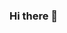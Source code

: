 ### Hi there 👋

<!--
**Vithujan19/Vithujan19** is a ✨ _special_ ✨ repository because its `README.md` (this file) appears on your GitHub profile.

Here are some ideas to get you started:

- 😄 I'm Sundaramoorthy Vithujan
- 🔭 I’m currently an Undergraduate at University of Moratuwa
- 🌱 I’m currently learning MERN Stack
- 👯 I’m looking to collaborate on MERN Stack
- 💬 Ask me about Java, Python, JavaScript
- 📫 How to reach me: vithusundar@gmail.com https://www.linkedin.com/in/vithujan/
- ⚡ Fun fact: Machines are better than humans.
-->
